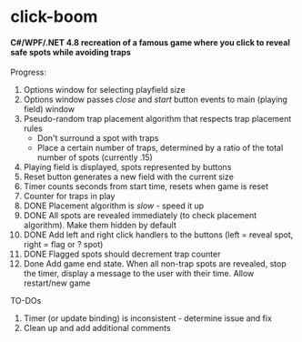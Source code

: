 # click-boom

#### C#/WPF/.NET 4.8 recreation of a famous game where you click to reveal safe spots while avoiding traps

Progress:
1. Options window for selecting playfield size
2. Options window passes *close* and *start* button events to main (playing field) window
3. Pseudo-random trap placement algorithm that respects trap placement rules
    - Don't surround a spot with traps
    - Place a certain number of traps, determined by a ratio of the total number of spots (currently .15)
4. Playing field is displayed, spots represented by buttons
5. Reset button generates a new field with the current size
6. Timer counts seconds from start time, resets when game is reset
7. Counter for traps in play
8. DONE Placement algorithm is *slow* - speed it up
9. DONE All spots are revealed immediately (to check placement algorithm). Make them hidden by default
10. DONE Add left and right click handlers to the buttons (left = reveal spot, right = flag or ? spot)
11. DONE Flagged spots should decrement trap counter
12. Done Add game end state. When all non-trap spots are revealed, stop the timer, display a message to the user with their time. Allow restart/new game

TO-DOs
1. Timer (or update binding) is inconsistent - determine issue and fix
2. Clean up and add additional comments
